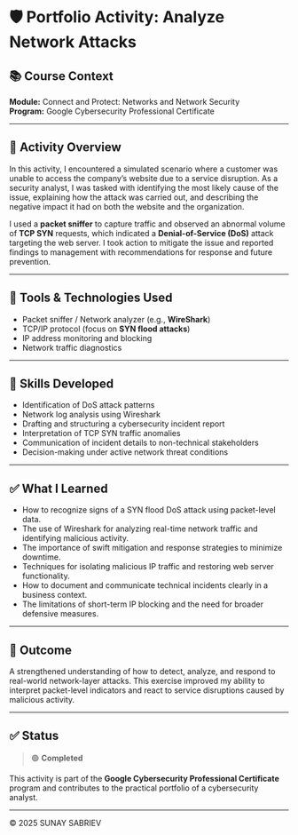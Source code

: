 # 🛡️ Portfolio Activity: Analyze Network Attacks

## 📚 Course Context
**Module:** Connect and Protect: Networks and Network Security  
**Program:** Google Cybersecurity Professional Certificate

---

## 🎯 Activity Overview

In this activity, I encountered a simulated scenario where a customer was unable to access the company’s website due to a service disruption. As a security analyst, I was tasked with identifying the most likely cause of the issue, explaining how the attack was carried out, and describing the negative impact it had on both the website and the organization.

I used a **packet sniffer** to capture traffic and observed an abnormal volume of **TCP SYN** requests, which indicated a **Denial-of-Service (DoS)** attack targeting the web server. I took action to mitigate the issue and reported findings to management with recommendations for response and future prevention.

---

## 🧰 Tools & Technologies Used

- Packet sniffer / Network analyzer (e.g., **WireShark**)
- TCP/IP protocol (focus on **SYN flood attacks**)  
- IP address monitoring and blocking  
- Network traffic diagnostics

---

## 🧠 Skills Developed

- Identification of DoS attack patterns
- Network log analysis using Wireshark
- Drafting and structuring a cybersecurity incident report  
- Interpretation of TCP SYN traffic anomalies  
- Communication of incident details to non-technical stakeholders  
- Decision-making under active network threat conditions

---

## ✅ What I Learned

- How to recognize signs of a SYN flood DoS attack using packet-level data.
- The use of Wireshark for analyzing real-time network traffic and identifying malicious activity.
- The importance of swift mitigation and response strategies to minimize downtime.  
- Techniques for isolating malicious IP traffic and restoring web server functionality.  
- How to document and communicate technical incidents clearly in a business context.  
- The limitations of short-term IP blocking and the need for broader defensive measures.

---

## 📌 Outcome

A strengthened understanding of how to detect, analyze, and respond to real-world network-layer attacks. This exercise improved my ability to interpret packet-level indicators and react to service disruptions caused by malicious activity.

---

## ✅ Status

> 🟢 **Completed**

This activity is part of the **Google Cybersecurity Professional Certificate** program and contributes to the practical portfolio of a cybersecurity analyst.

---

© 2025 SUNAY SABRIEV

